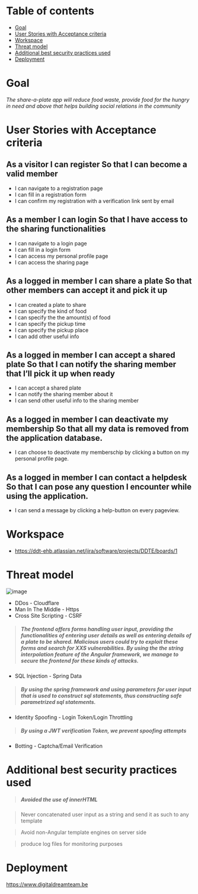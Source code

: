 # Table of contents
* [Goal](#goal)
* [User Stories with Acceptance criteria](#user-stories-with-acceptance-criteria)
* [Workspace](#workspace)
* [Threat model](#threat-model)
* [ Additional best security practices used](#additional-best-security-practices-used)
* [Deployment](#deployment)



# Goal
*The share-a-plate app will reduce food waste, provide food for the hungry in need and above that helps building social relations in the community*

# User Stories with Acceptance criteria

## As a visitor  I can register  So that I can become a valid member
* I can navigate to a registration page
* I can fill in a registration form
* I can confirm my registration with a verification link sent by email


## As a member   I can login So that I have access to the sharing functionalities
* I can navigate to a login page
* I can fill in a login form
* I can access my personal profile page
* I can access the sharing page


## As a logged in member I can share a plate So that other members can accept it and pick it up
* I can created a plate to share
* I can specify the kind of food
* I can specify the the amount(s) of food
* I can specify the pickup time
* I can specify the pickup place
* I can add other useful info


## As a logged in member I can accept a shared plate So that I can notify the sharing member that I’ll pick it up when ready
* I can accept a shared plate
* I can notify the sharing member about it
* I can send other useful info to the sharing member


## As a logged in member I can deactivate my membership  So that all my data is removed from the application database.
* I can choose to deactivate my memberschip by clicking a button on my personal profile page.


## As a logged in member   I can contact a helpdesk  So that I can pose any question I encounter while using the application.
* I can send a message by clicking a help-button on every pageview.

# Workspace
* https://ddt-ehb.atlassian.net/jira/software/projects/DDTE/boards/1 


# Threat model
![image](https://user-images.githubusercontent.com/57287911/137589168-22df9323-6176-42a0-bde8-3e9639ad152b.png)
* DDos - Cloudflare
* Man In The Middle - Https
* Cross Site Scripting - CSRF
> ##### The frontend offers forms handling user input, providing the functionalities of entering user details as well as entering details of a plate to be shared. Malicious users could try to exploit these forms and search for XXS vulnerabilities. By using the the string interpolation feature of the Angular framework, we manage to secure the frontend for these kinds of attacks. 


* SQL Injection - Spring Data
> ##### By using the spring framework and using parameters for user input that is used to construct sql statements, thus constructing safe parametrized sql statements.

* Identity Spoofing - Login Token/Login Throttling
> ##### By using a JWT verification Token, we prevent spoofing attempts 


* Botting - Captcha/Email Verification

# Additional best security practices used
> ##### Avoided the use of innerHTML

> Never concatenated user input as a string and send it as such to any template

> Avoid non-Angular template engines on server side

> produce log files for monitoring purposes

# Deployment

https://www.digitaldreamteam.be




